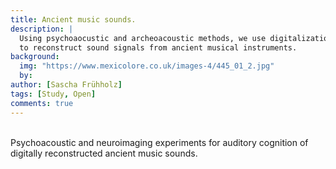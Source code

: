 ```yaml
---
title: Ancient music sounds.
description: |
  Using psychoaocustic and archeoacoustic methods, we use digitalization methods
  to reconstruct sound signals from ancient musical instruments.
background:
  img: "https://www.mexicolore.co.uk/images-4/445_01_2.jpg"
  by:
author: [Sascha Frühholz]
tags: [Study, Open]
comments: true
---
```


<br />
Psychoacoustic and neuroimaging experiments for auditory cognition of digitally
reconstructed ancient music sounds.
